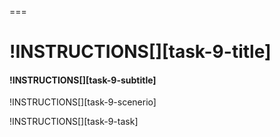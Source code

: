 ===

# !INSTRUCTIONS[][task-9-title]

#### !INSTRUCTIONS[][task-9-subtitle]

!INSTRUCTIONS[][task-9-scenerio]

!INSTRUCTIONS[][task-9-task]
